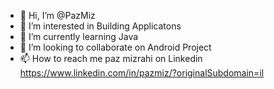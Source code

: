 - 👋 Hi, I’m @PazMiz
- 👀 I’m interested in Building Applicatons
- 🌱 I’m currently learning Java
- 💞️ I’m looking to collaborate on Android Project
- 📫 How to reach me paz mizrahi on Linkedin 
https://www.linkedin.com/in/pazmiz/?originalSubdomain=il
<!---
PazMiz/PazMiz is a ✨ special ✨ repository because its `README.md` (this file) appears on your GitHub profile.
You can click the Preview link to take a look at your changes.
--->
